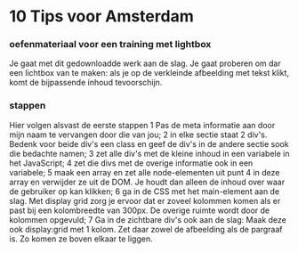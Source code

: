 # 10 Tips voor Amsterdam
### oefenmateriaal voor een training met lightbox

Je gaat met dit gedownloadde werk aan de slag. Je gaat proberen om dar een lichtbox van te maken: als je op de verkleinde afbeelding met tekst klikt, komt de bijpassende inhoud tevoorschijn.

### stappen

Hier volgen alsvast de eerste stappen
1 Pas de meta informatie aan door mijn naam te vervangen door die van jou;
2 in elke sectie staat 2 div's. Bedenk voor beide div's een class en geef de div's in de andere sectie sook die bedachte namen;
3 zet alle div's met de kleine inhoud in een variabele in het JavaScript;
4 zet die divs met de overige informatie ook in een variabele;
5 maak een array en zet alle node-elementen uit punt 4 in deze array en verwijder ze uit de DOM. Je houdt dan alleen de inhoud over waar de gebruiker op kan klikken;
6 ga in de CSS met het main-element aan de slag. Met display grid zorg je ervoor dat er zoveel kolommen komen als er past bij een kolombreedte van 300px. De overige ruimte wordt door de kolommen opgevuld;
7 Ga in de zichtbare div's ook aan de slag: Maak deze ook display:grid met 1 kolom. Zet daar zowel de afbeelding als de pargraaf is. Zo komen ze boven elkaar te liggen.